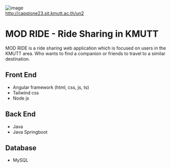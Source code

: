 ![image](https://github.com/INT371-MOD-RIDE/MOD-RIDE.github/assets/73602900/c2504858-0e1d-4418-b492-a47e4468d6f6)
</br>http://capstone23.sit.kmutt.ac.th/un2

# MOD RIDE - Ride Sharing in KMUTT
MOD RIDE is a ride sharing web application which is focused on users in the KMUTT area. Who wants to find a companion or friends to travel to a similar destination.

## Front End
- Angular framework (html, css, js, ts)
- Tailwind css
- Node js

## Back End
- Java
- Java Springboot

## Database
- MySQL
